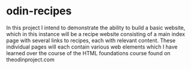 # odin-recipes

In this project I intend to demonstrate the ability to build a basic website, which in this instance will be a recipe website consisting of a main index page with several links to recipes, each with relevant content. These individual pages will each contain various web elements which I have learned over the course of the HTML foundations course found on theodinproject.com
